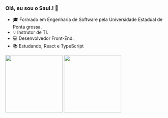 ### Olá, eu sou o Saul.! 👋

- 🎓  Formado em Engenharia de Software pela Universidade Estadual de Ponta grossa.
- 💡  Instrutor de TI.
- 💻  Desenvolvedor Front-End.
- 📚  Estudando, React e TypeScript

<div>
  <a hreft="https://github.com/SaulBassoJr">
  <img height="180em" src="https://github-readme-stats.vercel.app/api?username=SaulBassoJr&show_icons=true&theme=dracula&include_all_commits=true&count_private=true"/>
  <img height="180em" src="https://github-readme-stats.vercel.app/api/top-langs/?username=SaulBassoJr&layout=compact&langs_count=16&theme=dracula"/>
</div>
